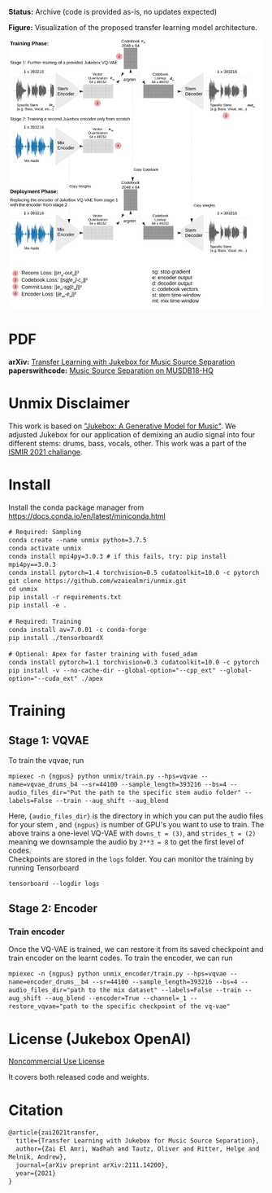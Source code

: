 **Status:** Archive (code is provided as-is, no updates expected)

**Figure:** Visualization of the proposed transfer learning model architecture.

![Figure: Visualization of the proposed transfer learning model architecture.](architecture.jpg)

# PDF

**arXiv:** [Transfer Learning with Jukebox for Music Source Separation](https://arxiv.org/abs/2111.14200) <br />
**paperswithcode:** [Music Source Separation on MUSDB18-HQ](https://paperswithcode.com/sota/music-source-separation-on-musdb18-hq) <br />

# Unmix Disclaimer

This work is based on ["Jukebox: A Generative Model for Music"](https://arxiv.org/abs/2005.00341). We adjusted Jukebox for our application of demixing an audio signal into four different stems: drums, bass, vocals, other. This work was a part of the [ISMIR 2021 challange](https://www.aicrowd.com/challenges/music-demixing-challenge-ismir-2021).

# Install

Install the conda package manager from https://docs.conda.io/en/latest/miniconda.html

```
# Required: Sampling
conda create --name unmix python=3.7.5
conda activate unmix
conda install mpi4py=3.0.3 # if this fails, try: pip install mpi4py==3.0.3
conda install pytorch=1.4 torchvision=0.5 cudatoolkit=10.0 -c pytorch
git clone https://github.com/wzaiealmri/unmix.git
cd unmix
pip install -r requirements.txt
pip install -e .

# Required: Training
conda install av=7.0.01 -c conda-forge
pip install ./tensorboardX

# Optional: Apex for faster training with fused_adam
conda install pytorch=1.1 torchvision=0.3 cudatoolkit=10.0 -c pytorch
pip install -v --no-cache-dir --global-option="--cpp_ext" --global-option="--cuda_ext" ./apex
```

# Training

## Stage 1: VQVAE

To train the vqvae, run

```
mpiexec -n {ngpus} python unmix/train.py --hps=vqvae --name=vqvae_drums_b4 --sr=44100 --sample_length=393216 --bs=4 --audio_files_dir="Put the path to the specific stem audio folder" --labels=False --train --aug_shift --aug_blend
```

Here, `{audio_files_dir}` is the directory in which you can put the audio files for your stem , and `{ngpus}` is number of GPU's you want to use to train.
The above trains a one-level VQ-VAE with `downs_t = (3)`, and `strides_t = (2)` meaning we downsample the audio by `2**3 = 8` to get the first level of codes.  
Checkpoints are stored in the `logs` folder. You can monitor the training by running Tensorboard

```
tensorboard --logdir logs
```

## Stage 2: Encoder

### Train encoder

Once the VQ-VAE is trained, we can restore it from its saved checkpoint and train encoder on the learnt codes.
To train the encoder, we can run

```
mpiexec -n {ngpus} python unmix_encoder/train.py --hps=vqvae --name=encoder_drums__b4 --sr=44100 --sample_length=393216 --bs=4 --audio_files_dir="path to the mix dataset" --labels=False --train --aug_shift --aug_blend --encoder=True --channel=_1 --restore_vqvae="path to the specific checkpoint of the vq-vae"
```

# License (Jukebox OpenAI)

[Noncommercial Use License](./LICENSE)

It covers both released code and weights.

# Citation
```
@article{zai2021transfer,
  title={Transfer Learning with Jukebox for Music Source Separation},
  author={Zai El Amri, Wadhah and Tautz, Oliver and Ritter, Helge and Melnik, Andrew},
  journal={arXiv preprint arXiv:2111.14200},
  year={2021}
}
```
